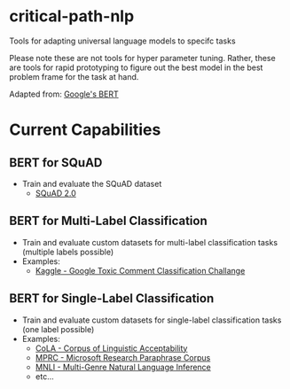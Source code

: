 # critical-path-nlp
Tools for adapting universal language models to specifc tasks

Please note these are not tools for hyper parameter tuning. 
Rather, these are tools for rapid prototyping to figure out the best model in the best problem frame for the task at hand.

Adapted from: [Google's BERT](https://github.com/google-research/bert)

# Current Capabilities

## BERT for SQuAD

* Train and evaluate the SQuAD dataset
  + [SQuAD 2.0](https://rajpurkar.github.io/SQuAD-explorer/)
  
## BERT for Multi-Label Classification

* Train and evaluate custom datasets for multi-label classification tasks (multiple labels possible)
* Examples:
  + [Kaggle - Google Toxic Comment Classification Challange](https://www.kaggle.com/c/jigsaw-toxic-comment-classification-challenge)

## BERT for Single-Label Classification

* Train and evaluate custom datasets for single-label classification tasks (one label possible)
* Examples:
  + [CoLA - Corpus of Linguistic Acceptability](https://nyu-mll.github.io/CoLA/)
  + [MPRC - Microsoft Research Paraphrase Corpus](http://nlpprogress.com/english/semantic_textual_similarity.html)
  + [MNLI - Multi-Genre Natural Language Inference](https://www.nyu.edu/projects/bowman/multinli/)
  + etc...
  


